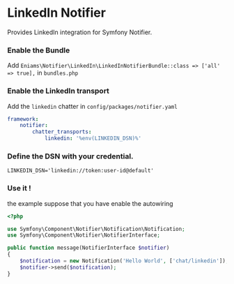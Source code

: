 LinkedIn Notifier
==============

Provides LinkedIn integration for Symfony Notifier.

### Enable the Bundle

Add `Eniams\Notifier\LinkedIn\LinkedInNotifierBundle::class => ['all' => true],` in `bundles.php`

### Enable the LinkedIn transport
  
Add the `linkedin` chatter in `config/packages/notifier.yaml`

````yaml
framework:
    notifier:
        chatter_transports:
            linkedin: '%env(LINKEDIN_DSN)%'
````

### Define the DSN with your credential.

`LINKEDIN_DSN='linkedin://token:user-id@default'`

### Use it !

the example suppose that you have enable the autowiring 

```php
<?php

use Symfony\Component\Notifier\Notification\Notification;
use Symfony\Component\Notifier\NotifierInterface;

public function message(NotifierInterface $notifier)
{
    $notification = new Notification('Hello World', ['chat/linkedin']);
    $notifier->send($notification);
}
```
